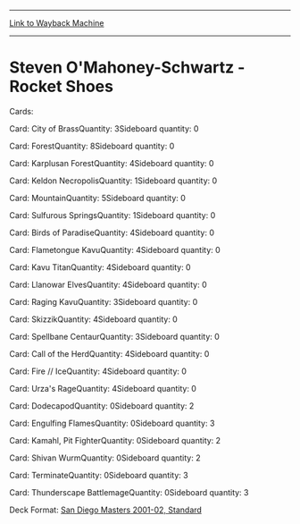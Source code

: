 
---
[Link to Wayback Machine](https://web.archive.org/web/20141114140559/http://magic.wizards.com/en/articles/decks/steven-omahoney-schwartz-rocket-shoes-2014-03-03)

[_metadata_:generator]:- "Drupal 7 (http://drupal.org)"
[_metadata_:node]:- "155751"
[_metadata_:publish_date]:- "2014-03-03"
[_metadata_:source]:- "div-main"
[_metadata_:title]:- "Steven O'Mahoney-Schwartz - Rocket Shoes"
[_metadata_:wayback_capture_timestamp]:- "2014-11-14 14:05:59"
[_metadata_:wayback_raw_url]:- "https://web.archive.org/web/20141114140559id_/http://magic.wizards.com/en/articles/decks/steven-omahoney-schwartz-rocket-shoes-2014-03-03"
[_metadata_:wayback_url]:- "http://magic.wizards.com/en/articles/decks/steven-omahoney-schwartz-rocket-shoes-2014-03-03"
---





Steven O'Mahoney-Schwartz - Rocket Shoes
========================================


 







Cards: 

Card: City of BrassQuantity: 3Sideboard quantity: 0 



Card: ForestQuantity: 8Sideboard quantity: 0 



Card: Karplusan ForestQuantity: 4Sideboard quantity: 0 



Card: Keldon NecropolisQuantity: 1Sideboard quantity: 0 



Card: MountainQuantity: 5Sideboard quantity: 0 



Card: Sulfurous SpringsQuantity: 1Sideboard quantity: 0 



Card: Birds of ParadiseQuantity: 4Sideboard quantity: 0 



Card: Flametongue KavuQuantity: 4Sideboard quantity: 0 



Card: Kavu TitanQuantity: 4Sideboard quantity: 0 



Card: Llanowar ElvesQuantity: 4Sideboard quantity: 0 



Card: Raging KavuQuantity: 3Sideboard quantity: 0 



Card: SkizzikQuantity: 4Sideboard quantity: 0 



Card: Spellbane CentaurQuantity: 3Sideboard quantity: 0 



Card: Call of the HerdQuantity: 4Sideboard quantity: 0 



Card: Fire // IceQuantity: 4Sideboard quantity: 0 



Card: Urza's RageQuantity: 4Sideboard quantity: 0 



Card: DodecapodQuantity: 0Sideboard quantity: 2 



Card: Engulfing FlamesQuantity: 0Sideboard quantity: 3 



Card: Kamahl, Pit FighterQuantity: 0Sideboard quantity: 2 



Card: Shivan WurmQuantity: 0Sideboard quantity: 2 



Card: TerminateQuantity: 0Sideboard quantity: 3 



Card: Thunderscape BattlemageQuantity: 0Sideboard quantity: 3 

Deck Format: [San Diego Masters 2001-02, Standard](/en/deck-format/san-diego-masters-2001-02-standard)


 

 
  

  







